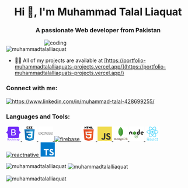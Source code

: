 
<h1 align="center">Hi 👋, I'm Muhammad Talal Liaquat</h1>
<h3 align="center">A passionate Web developer from Pakistan</h3>
<img align="right" alt="coding" width="400" src="https://static.joonsite.com/storage/346/media/2211251758147177.gif">

<p align="left"> <img src="https://komarev.com/ghpvc/?username=muhammadtalalliaquat&label=Profile%20views&color=0e75b6&style=flat" alt="muhammadtalalliaquat" /> </p>

- 👨‍💻 All of my projects are available at [https://portfolio-muhammadtalalliaquats-projects.vercel.app/](https://portfolio-muhammadtalalliaquats-projects.vercel.app/)

<h3 align="left">Connect with me:</h3>
<p align="left">
<a href="https://www.linkedin.com/in/m-talalliaquat/" target="blank"><img align="center" src="https://raw.githubusercontent.com/rahuldkjain/github-profile-readme-generator/master/src/images/icons/Social/linked-in-alt.svg" alt="https://www.linkedin.com/in/muhammad-talal-428699255/" height="30" width="40" /></a>
</p>

<h3 align="left">Languages and Tools:</h3>
<p align="left"> <a href="https://getbootstrap.com" target="_blank" rel="noreferrer"> <img src="https://raw.githubusercontent.com/devicons/devicon/master/icons/bootstrap/bootstrap-plain-wordmark.svg" alt="bootstrap" width="40" height="40"/> </a> <a href="https://www.w3schools.com/css/" target="_blank" rel="noreferrer"> <img src="https://raw.githubusercontent.com/devicons/devicon/master/icons/css3/css3-original-wordmark.svg" alt="css3" width="40" height="40"/> </a> <a href="https://expressjs.com" target="_blank" rel="noreferrer"> <img src="https://raw.githubusercontent.com/devicons/devicon/master/icons/express/express-original-wordmark.svg" alt="express" width="40" height="40"/> </a> <a href="https://firebase.google.com/" target="_blank" rel="noreferrer"> <img src="https://www.vectorlogo.zone/logos/firebase/firebase-icon.svg" alt="firebase" width="40" height="40"/> </a> <a href="https://www.w3.org/html/" target="_blank" rel="noreferrer"> <img src="https://raw.githubusercontent.com/devicons/devicon/master/icons/html5/html5-original-wordmark.svg" alt="html5" width="40" height="40"/> </a> <a href="https://developer.mozilla.org/en-US/docs/Web/JavaScript" target="_blank" rel="noreferrer"> <img src="https://raw.githubusercontent.com/devicons/devicon/master/icons/javascript/javascript-original.svg" alt="javascript" width="40" height="40"/> </a> <a href="https://www.mongodb.com/" target="_blank" rel="noreferrer"> <img src="https://raw.githubusercontent.com/devicons/devicon/master/icons/mongodb/mongodb-original-wordmark.svg" alt="mongodb" width="40" height="40"/> </a> <a href="https://nodejs.org" target="_blank" rel="noreferrer"> <img src="https://raw.githubusercontent.com/devicons/devicon/master/icons/nodejs/nodejs-original-wordmark.svg" alt="nodejs" width="40" height="40"/> </a> <a href="https://reactjs.org/" target="_blank" rel="noreferrer"> <img src="https://raw.githubusercontent.com/devicons/devicon/master/icons/react/react-original-wordmark.svg" alt="react" width="40" height="40"/> </a> <a href="https://reactnative.dev/" target="_blank" rel="noreferrer"> <img src="https://reactnative.dev/img/header_logo.svg" alt="reactnative" width="40" height="40"/> </a> <a href="https://www.typescriptlang.org/" target="_blank" rel="noreferrer"> <img src="https://raw.githubusercontent.com/devicons/devicon/master/icons/typescript/typescript-original.svg" alt="typescript" width="40" height="40"/> </a> </p>

<p><img align="left" src="https://github-readme-stats.vercel.app/api/top-langs?username=muhammadtalalliaquat&show_icons=true&locale=en&layout=compact" alt="muhammadtalalliaquat" /></p>

<p>&nbsp;<img align="center" src="https://github-readme-stats.vercel.app/api?username=muhammadtalalliaquat&show_icons=true&locale=en" alt="muhammadtalalliaquat" /></p>

<p><img align="center" src="https://github-readme-streak-stats.herokuapp.com/?user=muhammadtalalliaquat&" alt="muhammadtalalliaquat" /></p>



